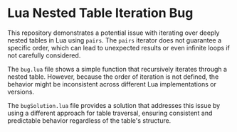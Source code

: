 # Lua Nested Table Iteration Bug

This repository demonstrates a potential issue with iterating over deeply nested tables in Lua using `pairs`.  The `pairs` iterator does not guarantee a specific order, which can lead to unexpected results or even infinite loops if not carefully considered.

The `bug.lua` file shows a simple function that recursively iterates through a nested table.  However, because the order of iteration is not defined, the behavior might be inconsistent across different Lua implementations or versions.

The `bugSolution.lua` file provides a solution that addresses this issue by using a different approach for table traversal, ensuring consistent and predictable behavior regardless of the table's structure.